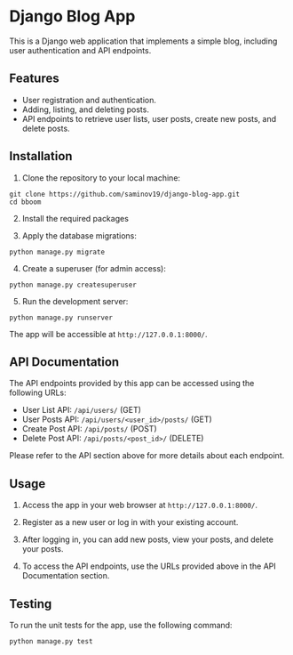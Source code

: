 # Django Blog App

This is a Django web application that implements a simple blog, including user authentication and API endpoints.

## Features

- User registration and authentication.
- Adding, listing, and deleting posts.
- API endpoints to retrieve user lists, user posts, create new posts, and delete posts.

## Installation

1. Clone the repository to your local machine:

```
git clone https://github.com/saminov19/django-blog-app.git
cd bboom
```

2. Install the required packages


3. Apply the database migrations:

```
python manage.py migrate
```

4. Create a superuser (for admin access):

```
python manage.py createsuperuser
```


5. Run the development server:

```python manage.py runserver```


The app will be accessible at `http://127.0.0.1:8000/`.

## API Documentation

The API endpoints provided by this app can be accessed using the following URLs:

- User List API: `/api/users/` (GET)
- User Posts API: `/api/users/<user_id>/posts/` (GET)
- Create Post API: `/api/posts/` (POST)
- Delete Post API: `/api/posts/<post_id>/` (DELETE)

Please refer to the API section above for more details about each endpoint.

## Usage

1. Access the app in your web browser at `http://127.0.0.1:8000/`.

2. Register as a new user or log in with your existing account.

3. After logging in, you can add new posts, view your posts, and delete your posts.

4. To access the API endpoints, use the URLs provided above in the API Documentation section.

## Testing

To run the unit tests for the app, use the following command:

```python manage.py test```


